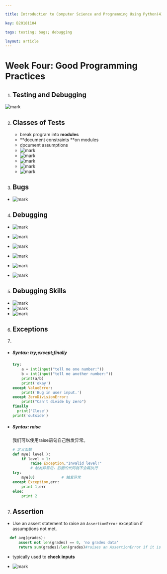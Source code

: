 ```yaml
---

title: Introduction to Computer Science and Programming Using Python(4)

key: B20181104

tags: testing; bugs; debugging

layout: article
---
```


# Week Four: Good Programming Practices

<!--more-->

1. ## Testing and Debugging

![mark](http://pdg2co4cr.bkt.clouddn.com/blog/181104/6F50HCa59i.jpg?imageslim)

2. ## Classes of Tests

   - break program into **modules**
   - **document constraints **on modules
   - document assumptions
   - ![mark](http://pdg2co4cr.bkt.clouddn.com/blog/181104/KjFHjc5b0A.png?imageslim)
   - ![mark](http://pdg2co4cr.bkt.clouddn.com/blog/181104/c81a5ahGke.png?imageslim)
   - ![mark](http://pdg2co4cr.bkt.clouddn.com/blog/181104/el1J4IHFbl.png?imageslim)
   - ![mark](http://pdg2co4cr.bkt.clouddn.com/blog/181104/IdAIc3bCif.png?imageslim)
   - ![mark](http://pdg2co4cr.bkt.clouddn.com/blog/181104/ej513cAg2L.png?imageslim)

3.  ## Bugs

- ![mark](http://pdg2co4cr.bkt.clouddn.com/blog/181104/KA1bcihj8D.png?imageslim)

4.  ## Debugging

- ![mark](http://pdg2co4cr.bkt.clouddn.com/blog/181104/b77ijlb0Kk.png?imageslim)

- ![mark](http://pdg2co4cr.bkt.clouddn.com/blog/181104/I7g5DlBiiA.png?imageslim)

- ![mark](http://pdg2co4cr.bkt.clouddn.com/blog/181104/jJI1F16Idf.png?imageslim)

- ![mark](http://pdg2co4cr.bkt.clouddn.com/blog/181104/6DF8I7KfG8.png?imageslim)

- ![mark](http://pdg2co4cr.bkt.clouddn.com/blog/181104/aC556Bh7b8.png?imageslim)

- ![mark](http://pdg2co4cr.bkt.clouddn.com/blog/181104/dCbAgKGF1m.png?imageslim)

5.  ##  Debugging Skills

- ![mark](http://pdg2co4cr.bkt.clouddn.com/blog/181104/D50E0LfibE.png?imageslim)
- ![mark](http://pdg2co4cr.bkt.clouddn.com/blog/181104/HBKjKa22cH.png?imageslim)
- ![mark](http://pdg2co4cr.bkt.clouddn.com/blog/181104/bDg14dhG6f.png?imageslim)

6.  ## Exceptions
7.  
- ##### Syntax: try;except;finally

  ```python
  try:
      a = int(input("tell me one number:"))
      b = int(input("tell me another number:"))
      print(a/b)
      print('okay')
  except ValueError:
      print('Bug in user input.')
  except ZeroDivisionError:
      print("Can't divide by zero")
  finally
  	print('Close')
  print('outside')
  
  
  ```

- ##### Syntax: raise

  我们可以使用raise语句自己触发异常。

  ```python
  # 定义函数
  def mye( level ):
      if level < 1:
          raise Exception,"Invalid level!"
          # 触发异常后，后面的代码就不会再执行
  try:
      mye(0)            # 触发异常
  except Exception,err:
      print 1,err
  else:
      print 2
  ```



7.  ## Assertion

- Use an assert statement to raise an `AssertionError` exception if assumptions not met.

```python
  def avg(grades):
      assert not len(grades) == 0, 'no grades data'
      return sum(grades)/len(grades)#raises an AssertionError if it is given an empty list for grades; otherwise runs ok
```

- typically used to **check inputs**

- ![mark](http://pdg2co4cr.bkt.clouddn.com/blog/181118/DmjhKiG7f2.jpg?imageslim)
